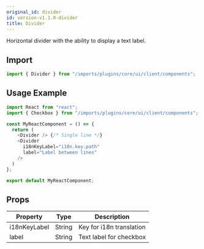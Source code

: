 ```yaml
---
original_id: divider
id: version-v1.1.0-divider
title: Divider
---
```

    
Horizontal divider with the ability to display a text label.

## Import

```javascript
import { Divider } from "/imports/plugins/core/ui/client/components";
```

## Usage Example

```javascript
import React from "react";
import { Checkbox } from "/imports/plugins/core/ui/client/components";

const MyReactComponent = () => {
  return (
    <Divider /> {/* Single line */}
    <Divider
      i18nKeyLabel="i18n.key.path"
      label="Label between lines"
    />
  )
};

export default MyReactComponent;
```

## Props

| Property     | Type   | Description              |
| ------------ | ------ | ------------------------ |
| i18nKeyLabel | String | Key for i18n translation |
| label        | String | Text label for checkbox  |
